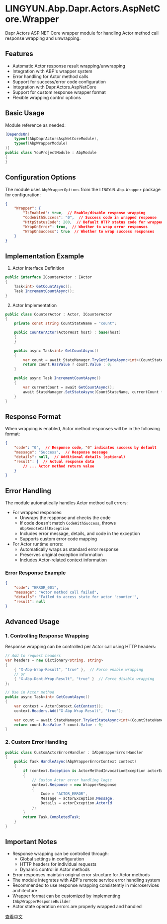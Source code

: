 # LINGYUN.Abp.Dapr.Actors.AspNetCore.Wrapper

Dapr Actors ASP.NET Core wrapper module for handling Actor method call response wrapping and unwrapping.

## Features

* Automatic Actor response result wrapping/unwrapping
* Integration with ABP's wrapper system
* Error handling for Actor method calls
* Support for success/error code configuration
* Integration with Dapr.Actors.AspNetCore
* Support for custom response wrapper format
* Flexible wrapping control options

## Basic Usage

Module reference as needed:

```csharp
[DependsOn(
    typeof(AbpDaprActorsAspNetCoreModule),
    typeof(AbpWrapperModule)
)]
public class YouProjectModule : AbpModule
{
}
```

## Configuration Options

The module uses `AbpWrapperOptions` from the `LINGYUN.Abp.Wrapper` package for configuration:

```json
{
    "Wrapper": {
        "IsEnabled": true,  // Enable/disable response wrapping
        "CodeWithSuccess": "0",  // Success code in wrapped response
        "HttpStatusCode": 200,  // Default HTTP status code for wrapped responses
        "WrapOnError": true,  // Whether to wrap error responses
        "WrapOnSuccess": true  // Whether to wrap success responses
    }
}
```

## Implementation Example

1. Actor Interface Definition

```csharp
public interface ICounterActor : IActor
{
    Task<int> GetCountAsync();
    Task IncrementCountAsync();
}
```

2. Actor Implementation

```csharp
public class CounterActor : Actor, ICounterActor
{
    private const string CountStateName = "count";

    public CounterActor(ActorHost host) : base(host)
    {
    }

    public async Task<int> GetCountAsync()
    {
        var count = await StateManager.TryGetStateAsync<int>(CountStateName);
        return count.HasValue ? count.Value : 0;
    }

    public async Task IncrementCountAsync()
    {
        var currentCount = await GetCountAsync();
        await StateManager.SetStateAsync(CountStateName, currentCount + 1);
    }
}
```

## Response Format

When wrapping is enabled, Actor method responses will be in the following format:

```json
{
    "code": "0",  // Response code, "0" indicates success by default
    "message": "Success",  // Response message
    "details": null,  // Additional details (optional)
    "result": {  // Actual response data
        // ... Actor method return value
    }
}
```

## Error Handling

The module automatically handles Actor method call errors:
* For wrapped responses:
  * Unwraps the response and checks the code
  * If code doesn't match `CodeWithSuccess`, throws `AbpRemoteCallException`
  * Includes error message, details, and code in the exception
  * Supports custom error code mapping
* For Actor runtime errors:
  * Automatically wraps as standard error response
  * Preserves original exception information
  * Includes Actor-related context information

### Error Response Example

```json
{
    "code": "ERROR_001",
    "message": "Actor method call failed",
    "details": "Failed to access state for actor 'counter'",
    "result": null
}
```

## Advanced Usage

### 1. Controlling Response Wrapping

Response wrapping can be controlled per Actor call using HTTP headers:

```csharp
// Add to request headers
var headers = new Dictionary<string, string>
{
    { "X-Abp-Wrap-Result", "true" },  // Force enable wrapping
    // or
    { "X-Abp-Dont-Wrap-Result", "true" }  // Force disable wrapping
};

// Use in Actor method
public async Task<int> GetCountAsync()
{
    var context = ActorContext.GetContext();
    context.Headers.Add("X-Abp-Wrap-Result", "true");
    
    var count = await StateManager.TryGetStateAsync<int>(CountStateName);
    return count.HasValue ? count.Value : 0;
}
```

### 2. Custom Error Handling

```csharp
public class CustomActorErrorHandler : IAbpWrapperErrorHandler
{
    public Task HandleAsync(AbpWrapperErrorContext context)
    {
        if (context.Exception is ActorMethodInvocationException actorException)
        {
            // Custom Actor error handling logic
            context.Response = new WrapperResponse
            {
                Code = "ACTOR_ERROR",
                Message = actorException.Message,
                Details = actorException.ActorId
            };
        }
        return Task.CompletedTask;
    }
}
```

## Important Notes

* Response wrapping can be controlled through:
  * Global settings in configuration
  * HTTP headers for individual requests
  * Dynamic control in Actor methods
* Error responses maintain original error structure for Actor methods
* The module integrates with ABP's remote service error handling system
* Recommended to use response wrapping consistently in microservices architecture
* Wrapper format can be customized by implementing `IAbpWrapperResponseBuilder`
* Actor state operation errors are properly wrapped and handled

[查看中文](README.md)
